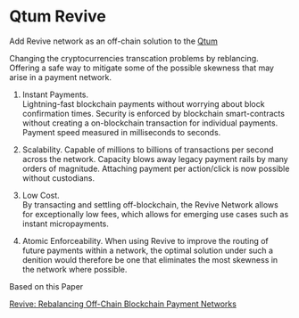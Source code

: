 # Qtum Revive
Add Revive network as an off-chain solution to the [Qtum](https://github.com/qtumproject)

Changing the cryptocurrencies transcation problems by reblancing. 
Offering a safe way to mitigate some of the possible
skewness that may arise in a payment network.

1. Instant Payments.  
Lightning-fast blockchain payments without worrying about block confirmation times. Security is enforced by blockchain smart-contracts without creating a on-blockchain transaction for individual payments. Payment speed measured in milliseconds to seconds.

2. Scalability. 
Capable of millions to billions of transactions per second across the network. Capacity blows away legacy payment rails by many orders of magnitude. Attaching payment per action/click is now possible without custodians.

3. Low Cost.  
By transacting and settling off-blockchain, the Revive Network allows for exceptionally low fees, which allows for emerging use cases such as instant micropayments.
4. Atomic Enforceability. 
 When using Revive to improve the routing of future payments within a network, the optimal solution under such a denition would therefore be one that eliminates the most skewness in the network where possible.

Based on this Paper

[Revive: Rebalancing Off-Chain Blockchain Payment Networks](https://eprint.iacr.org/2017/823.pdf)
